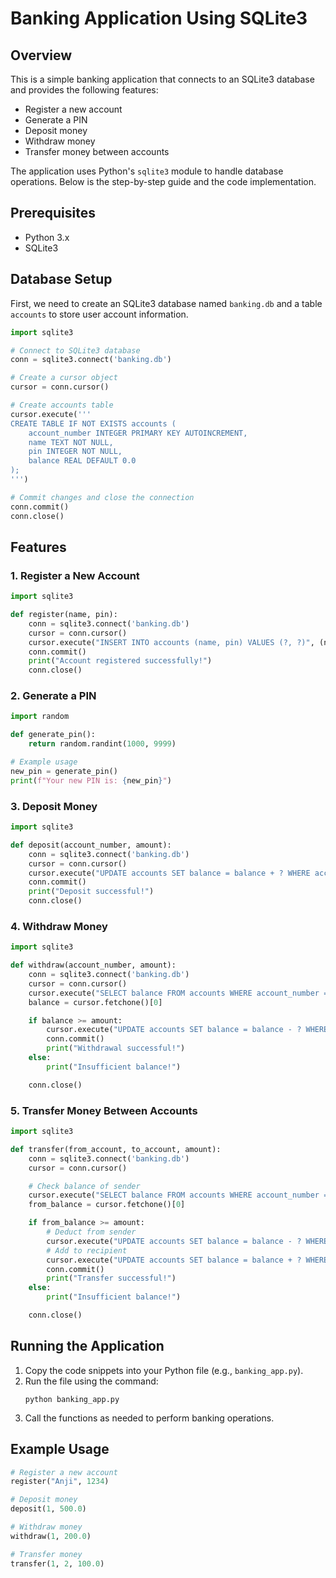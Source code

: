 # Banking Application Using SQLite3

## Overview
This is a simple banking application that connects to an SQLite3 database and provides the following features:
- Register a new account
- Generate a PIN
- Deposit money
- Withdraw money
- Transfer money between accounts

The application uses Python's `sqlite3` module to handle database operations. Below is the step-by-step guide and the code implementation.

## Prerequisites
- Python 3.x
- SQLite3

## Database Setup
First, we need to create an SQLite3 database named `banking.db` and a table `accounts` to store user account information.

```python
import sqlite3

# Connect to SQLite3 database
conn = sqlite3.connect('banking.db')

# Create a cursor object
cursor = conn.cursor()

# Create accounts table
cursor.execute('''
CREATE TABLE IF NOT EXISTS accounts (
    account_number INTEGER PRIMARY KEY AUTOINCREMENT,
    name TEXT NOT NULL,
    pin INTEGER NOT NULL,
    balance REAL DEFAULT 0.0
);
''')

# Commit changes and close the connection
conn.commit()
conn.close()
```

## Features

### 1. Register a New Account
```python
import sqlite3

def register(name, pin):
    conn = sqlite3.connect('banking.db')
    cursor = conn.cursor()
    cursor.execute("INSERT INTO accounts (name, pin) VALUES (?, ?)", (name, pin))
    conn.commit()
    print("Account registered successfully!")
    conn.close()
```

### 2. Generate a PIN
```python
import random

def generate_pin():
    return random.randint(1000, 9999)

# Example usage
new_pin = generate_pin()
print(f"Your new PIN is: {new_pin}")
```

### 3. Deposit Money
```python
import sqlite3

def deposit(account_number, amount):
    conn = sqlite3.connect('banking.db')
    cursor = conn.cursor()
    cursor.execute("UPDATE accounts SET balance = balance + ? WHERE account_number = ?", (amount, account_number))
    conn.commit()
    print("Deposit successful!")
    conn.close()
```

### 4. Withdraw Money
```python
import sqlite3

def withdraw(account_number, amount):
    conn = sqlite3.connect('banking.db')
    cursor = conn.cursor()
    cursor.execute("SELECT balance FROM accounts WHERE account_number = ?", (account_number,))
    balance = cursor.fetchone()[0]

    if balance >= amount:
        cursor.execute("UPDATE accounts SET balance = balance - ? WHERE account_number = ?", (amount, account_number))
        conn.commit()
        print("Withdrawal successful!")
    else:
        print("Insufficient balance!")

    conn.close()
```

### 5. Transfer Money Between Accounts
```python
import sqlite3

def transfer(from_account, to_account, amount):
    conn = sqlite3.connect('banking.db')
    cursor = conn.cursor()

    # Check balance of sender
    cursor.execute("SELECT balance FROM accounts WHERE account_number = ?", (from_account,))
    from_balance = cursor.fetchone()[0]

    if from_balance >= amount:
        # Deduct from sender
        cursor.execute("UPDATE accounts SET balance = balance - ? WHERE account_number = ?", (amount, from_account))
        # Add to recipient
        cursor.execute("UPDATE accounts SET balance = balance + ? WHERE account_number = ?", (amount, to_account))
        conn.commit()
        print("Transfer successful!")
    else:
        print("Insufficient balance!")

    conn.close()
```

## Running the Application
1. Copy the code snippets into your Python file (e.g., `banking_app.py`).
2. Run the file using the command:
   ```
   python banking_app.py
   ```
3. Call the functions as needed to perform banking operations.

## Example Usage
```python
# Register a new account
register("Anji", 1234)

# Deposit money
deposit(1, 500.0)

# Withdraw money
withdraw(1, 200.0)

# Transfer money
transfer(1, 2, 100.0)
```


